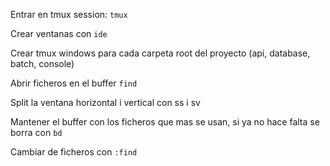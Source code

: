 Entrar en tmux session: `tmux`

Crear ventanas con `ide`

Crear tmux windows para cada carpeta root del proyecto (api, database, batch, console)

Abrir ficheros en el buffer `find`

Split la ventana horizontal i vertical con ss i sv

Mantener el buffer con los ficheros que mas se usan, si ya no hace falta se borra con `bd`

Cambiar de ficheros con `:find`
